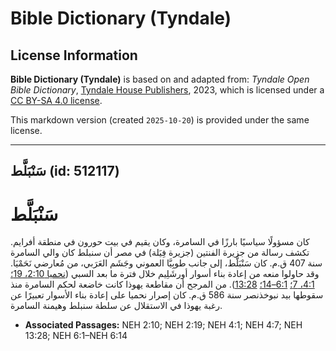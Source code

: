 # Bible Dictionary (Tyndale)

## License Information

**Bible Dictionary (Tyndale)** is based on and adapted from: _Tyndale Open Bible Dictionary_, [Tyndale House Publishers](https://tyndaleopenresources.com/), 2023, which is licensed under a [CC BY-SA 4.0 license](https://creativecommons.org/licenses/by-sa/4.0/legalcode.en).

This markdown version (created `2025-10-20`) is provided under the same license.



--------------------------------

## سَنْبَلَّط (id: 512117)

سَنْبَلَّط
==========

كان مسؤولًا سياسيًا بارزًا في السامرة، وكان يقيم في بيت حورون في منطقة أفرايم. تكشف رسالة من جزيرة الفنتين (جزيرة فِيَلة) في مصر أن سنبلط كان والي السامرة سنة 407 ق.م. كان سَنْبَلَّط، إلى جانب طوبِيَّا العموني وجَشَم العَرَبي، من مُعارضي نَحَمْيَا. وقد حاولوا منعه من إعادة بناء أسوار أورشَلِيم خلال فترة ما بعد السبي ([نحميا 2:10، 19؛](https://ref.ly/Neh2:10,Neh2:19) [4:1، 7؛](https://ref.ly/Neh4:1,Neh4:7) [6:1–14؛](https://ref.ly/Neh6:1-Neh6:14) [13:28](https://ref.ly/Neh13:28)). من المرجح أن مقاطعة يهوذا كانت خاضعة لحكم السامرة منذ سقوطها بيد نبوخذنصر سنة 586 ق.م. كان إصرار نحميا على إعادة بناء الأسوار تعبيرًا عن رغبة يهوذا في الاستقلال عن سلطة سنبلط وهيمنة السامرة.

* **Associated Passages:** NEH 2:10; NEH 2:19; NEH 4:1; NEH 4:7; NEH 13:28; NEH 6:1–NEH 6:14

